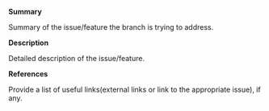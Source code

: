 **Summary**

Summary of the issue/feature the branch is trying to address.

**Description**

Detailed description of the issue/feature.

**References**

Provide a list of useful links(external links or link to the appropriate issue), if any.
